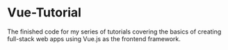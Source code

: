 # Vue-Tutorial
The finished code for my series of tutorials covering the basics of creating full-stack web apps using Vue.js as the frontend framework.
